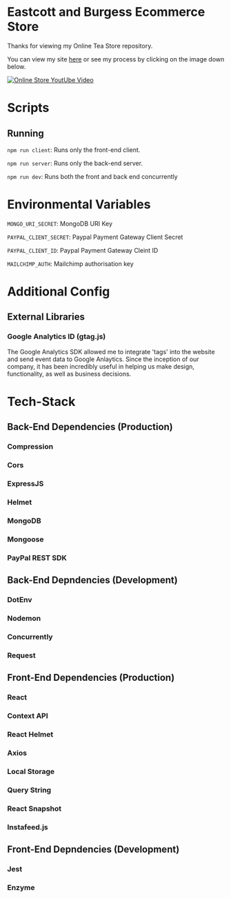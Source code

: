 # Eastcott and Burgess Ecommerce Store

Thanks for viewing my Online Tea Store repository.

You can view my site [here](https://www.eastcottandburgess.com/home) or see my process by clicking on the image down below.

[![Online Store YoutUbe Video](https://res.cloudinary.com/eastcott-and-burgess/image/upload/v1560367740/Website_Screenshot_2_hdiezz.jpg)](https://www.youtube.com/watch?v=YIv21AMN9IY&t=1s)

# Scripts
## Running
`npm run client`: Runs only the front-end client.

`npm run server`: Runs only the back-end server.

`npm run dev`: Runs both the front and back end concurrently

# Environmental Variables

`MONGO_URI_SECRET`: MongoDB URI Key

`PAYPAL_CLIENT_SECRET`: Paypal Payment Gateway Client Secret

`PAYPAL_CLIENT_ID`: Paypal Payment Gateway Cleint ID 

`MAILCHIMP_AUTH`: Mailchimp authorisation key

# Additional Config

## External Libraries

### Google Analytics ID (gtag.js)
The Google Analytics SDK allowed me to integrate 'tags' into the website and send event data to Google Anlaytics. Since the inception of our company, it has been incredibly useful in helping us make design, functionality, as well as business decisions. 


# Tech-Stack
## Back-End Dependencies (Production)

### Compression
### Cors 
### ExpressJS
### Helmet
### MongoDB
### Mongoose 
### PayPal REST SDK

## Back-End Depndencies (Development)

### DotEnv 
### Nodemon
### Concurrently 
### Request 


## Front-End Dependencies (Production)

### React
### Context API
### React Helmet
### Axios
### Local Storage
### Query String
### React Snapshot 
### Instafeed.js 

## Front-End Depndencies (Development)

### Jest
### Enzyme 



